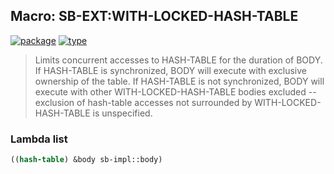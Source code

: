 ## Macro: SB-EXT:WITH-LOCKED-HASH-TABLE
[![package](https://img.shields.io/badge/Package-SB--EXT-5f9ea0.svg?style=social&colorA=999999)](../) [![type](https://img.shields.io/badge/Type-Macro-5f9ea0.svg?style=social&colorA=999999)](../#macro) 

> Limits concurrent accesses to HASH-TABLE for the duration of BODY.
> If HASH-TABLE is synchronized, BODY will execute with exclusive
> ownership of the table. If HASH-TABLE is not synchronized, BODY will
> execute with other WITH-LOCKED-HASH-TABLE bodies excluded -- exclusion
> of hash-table accesses not surrounded by WITH-LOCKED-HASH-TABLE is
> unspecified.

### Lambda list
```cl
((hash-table) &body sb-impl::body)
```
